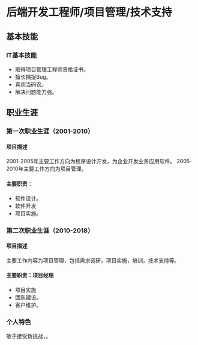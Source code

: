 # 后端开发工程师/项目管理/技术支持

##  <i class="fa fa-cogs" aria-hidden="true"></i> 基本技能

### IT基本技能

* 取得项目管理工程师资格证书。
* 擅长捕捉Bug。
* 喜欢当码农。
* 解决问题能力强。

##  <i class="fa fa-briefcase" aria-hidden="true"></i> 职业生涯

### 第一次职业生涯（2001-2010）

#### 项目描述

2001-2005年主要工作方向为程序设计开发，为企业开发业务应用软件。
2005-2010年主要工作方向为项目管理。

#### 主要职责：

* 软件设计。
* 软件开发
* 项目实施。

### 第二次职业生涯（2010-2018）

#### 项目描述

主要工作内容为项目管理，包括需求调研，项目实施，培训，技术支持等。

#### 主要职责：项目经理

* 项目实施
* 团队建设。
* 客户维护。

### 个人特色


敢于接受新挑战，。


